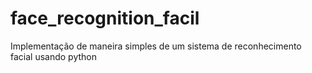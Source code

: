 # face_recognition_facil
Implementação de maneira simples de um sistema de reconhecimento facial usando python
